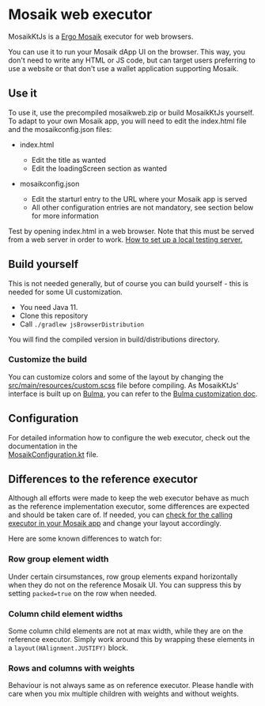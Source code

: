 # Mosaik web executor

MosaikKtJs is a [Ergo Mosaik](https://github.com/MrStahlfelge/mosaik) executor for web browsers.

You can use it to run your Mosaik dApp UI on the browser. This way, you don't need to write any HTML
or JS code, but can target users preferring to use a website or that don't use a wallet application supporting Mosaik.

## Use it

To use it, use the precompiled mosaikweb.zip or build MosaikKtJs yourself. To adapt to your own
Mosaik app, you will need to edit the index.html file and the mosaikconfig.json files:

* index.html
  * Edit the title as wanted
  * Edit the loadingScreen section as wanted

* mosaikconfig.json
  * Edit the starturl entry to the URL where your Mosaik app is served
  * All other configuration entries are not mandatory, see section below for more information

Test by opening index.html in a web browser. Note that this must be served from a web server in
order to
work. [How to set up a local testing server.](https://developer.mozilla.org/en-US/docs/Learn/Common_questions/set_up_a_local_testing_server)

## Build yourself

This is not needed generally, but of course you can build yourself - this is needed for some UI
customization.

* You need Java 11.
* Clone this repository
* Call `./gradlew jsBrowserDistribution`

You will find the compiled version in build/distributions directory.

### Customize the build

You can customize colors and some of the layout by changing the [src/main/resources/custom.scss](https://github.com/MrStahlfelge/mosaik-kt-js/blob/master/src/main/resources/custom.scss) file
before compiling. As MosaikKtJs' interface is built up on [Bulma](https://bulma.io/), you can refer
to the [Bulma customization doc](https://bulma.io/documentation/customize/variables/).

## Configuration

For detailed information how to configure the web executor, check out the documentation in the  
[MosaikConfiguration.kt](https://github.com/MrStahlfelge/mosaik-kt-js/blob/master/src/main/kotlin/org/ergoplatform/mosaik/js/MosaikConfiguration.kt)
file.

## Differences to the reference executor

Although all efforts were made to keep the web executor behave as much as the reference implementation 
executor, some differences are expected and should be taken care of. If needed, you can [check for 
the calling executor in your Mosaik app](https://github.com/MrStahlfelge/mosaik-ageusddemo/blob/6871aba205be961c27cd58255759ba9fb553a949/src/main/kotlin/org/ergoplatform/mosaik/example/ageusd/AgeUsdController.kt#L221)
and change your layout accordingly. 

Here are some known differences to watch for:

### Row group element width
Under certain cirsumstances, row group elements expand horizontally when they do not on the reference Mosaik UI. You can suppress this by setting `packed=true` on the row when needed.

### Column child element widths
Some column child elements are not at max width, while they are on the reference executor. Simply work around
this by wrapping these elements in a `layout(HAlignment.JUSTIFY)` block.

### Rows and columns with weights
Behaviour is not always same as on reference executor. Please handle with care when you mix multiple children with weights and without weights.